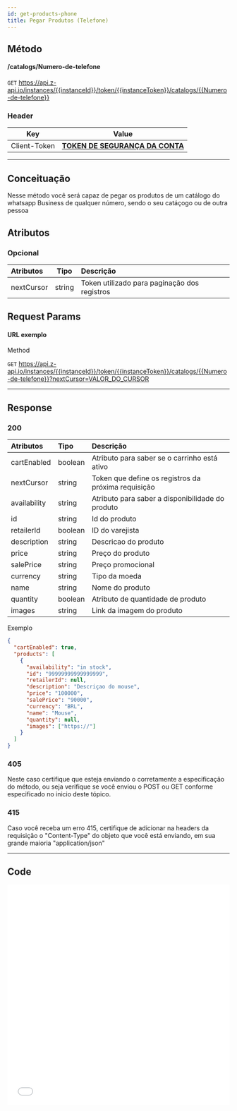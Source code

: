 ```yaml
---
id: get-products-phone
title: Pegar Produtos (Telefone)
---
```


## Método

#### /catalogs/Numero-de-telefone

`GET` https://api.z-api.io/instances/{{instanceId}}/token/{{instanceToken}}/catalogs/{{Numero-de-telefone}}

### Header

|      Key       |            Value            |
| :------------: |     :-----------------:     |
|  Client-Token  | **[TOKEN DE SEGURANÇA DA CONTA](../security/client-token)** |
---

## Conceituação

Nesse método você será capaz de pegar os produtos de um catálogo do whatsapp Business de qualquer número, sendo o seu catáçogo ou de outra pessoa

## Atributos

### Opcional

| Atributos   |  Tipo   | Descrição                                    |
| :---------- | :-----: | :------------------------------------------- |
| nextCursor  | string  | Token utilizado para paginação dos registros |

## Request Params

#### URL exemplo

Method

`GET` https://api.z-api.io/instances/{{instanceId}}/token/{{instanceToken}}/catalogs/{{Numero-de-telefone}}?nextCursor=VALOR_DO_CURSOR

---

## Response

### 200

| Atributos    | Tipo    | Descrição                                            |
| :----------- | :------ | :--------------------------------------------------- |
| cartEnabled  | boolean | Atributo para saber se o carrinho está ativo         |
| nextCursor   | string  | Token que define os registros da próxima requisição  |
| availability | string  | Atributo para saber a disponibilidade do produto     |
| id           | string  | Id do produto                                        |
| retailerId   | boolean | ID do varejista                                      |
| description  | string  | Descricao do produto                                 |
| price        | string  | Preço do produto                                     |
| salePrice    | string  | Preço promocional                                    |
| currency     | string  | Tipo da moeda                                        |
| name         | string  | Nome do produto                                      |
| quantity     | boolean | Atributo de quantidade de produto                    |
| images       | string  | Link da imagem do produto                            |

Exemplo

```json
{
  "cartEnabled": true,
  "products": [
    {
      "availability": "in stock",
      "id": "99999999999999999",
      "retailerId": null,
      "description": "Descriçao do mouse",
      "price": "100000",
      "salePrice": "90000",
      "currency": "BRL",
      "name": "Mouse",
      "quantity": null,
      "images": ["https://"]
    }
  ]
}
```

### 405

Neste caso certifique que esteja enviando o corretamente a especificação do método, ou seja verifique se você enviou o POST ou GET conforme especificado no inicio deste tópico.

### 415

Caso você receba um erro 415, certifique de adicionar na headers da requisição o "Content-Type" do objeto que você está enviando, em sua grande maioria "application/json"

---

## Code

<iframe src="//api.apiembed.com/?source=https://raw.githubusercontent.com/Z-API/z-api-docs/main/json-examples/get-products-phone.json&targets=all" frameborder="0" scrolling="no" width="100%" height="500px" seamless></iframe>
